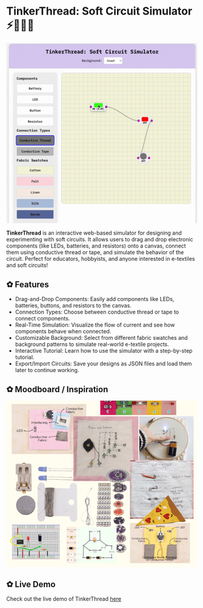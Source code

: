# TinkerThread: Soft Circuit Simulator ⚡️🔋🧵🌸

![gif](tt.gif)

<b>TinkerThread</b> is an interactive web-based simulator for designing and experimenting with soft circuits. It allows users to drag and drop electronic components (like LEDs, batteries, and resistors) onto a canvas, connect them using conductive thread or tape, and simulate the behavior of the circuit. Perfect for educators, hobbyists, and anyone interested in e-textiles and soft circuits!

## ✿ Features

- Drag-and-Drop Components: Easily add components like LEDs, batteries, buttons, and resistors to the canvas.
- Connection Types: Choose between conductive thread or tape to connect components.
- Real-Time Simulation: Visualize the flow of current and see how components behave when connected.
- Customizable Background: Select from different fabric swatches and background patterns to simulate real-world e-textile projects.
- Interactive Tutorial: Learn how to use the simulator with a step-by-step tutorial.
- Export/Import Circuits: Save your designs as JSON files and load them later to continue working.

## ✿ Moodboard / Inspiration

![img](moodboard.png)

## ✿ Live Demo

Check out the live demo of TinkerThread [here](https://tinkerthread.netlify.app/)
